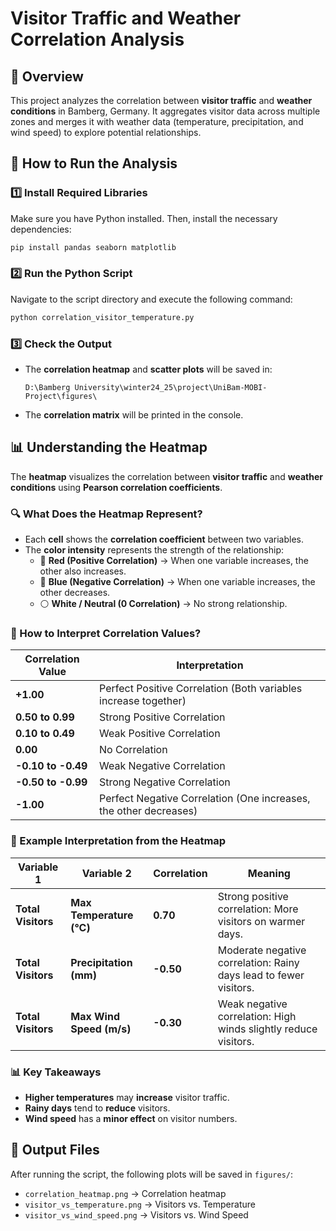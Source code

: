 # Visitor Traffic and Weather Correlation Analysis

## 📌 Overview
This project analyzes the correlation between **visitor traffic** and **weather conditions** in Bamberg, Germany. It aggregates visitor data across multiple zones and merges it with weather data (temperature, precipitation, and wind speed) to explore potential relationships.

## 🚀 How to Run the Analysis
### 1️⃣ Install Required Libraries
Make sure you have Python installed. Then, install the necessary dependencies:
```bash
pip install pandas seaborn matplotlib
```

### 2️⃣ Run the Python Script
Navigate to the script directory and execute the following command:
```bash
python correlation_visitor_temperature.py
```

### 3️⃣ Check the Output
- The **correlation heatmap** and **scatter plots** will be saved in:
  ```
  D:\Bamberg University\winter24_25\project\UniBam-MOBI-Project\figures\
  ```
- The **correlation matrix** will be printed in the console.

## 📊 Understanding the Heatmap

The **heatmap** visualizes the correlation between **visitor traffic** and **weather conditions** using **Pearson correlation coefficients**.

### 🔍 What Does the Heatmap Represent?
- Each **cell** shows the **correlation coefficient** between two variables.
- The **color intensity** represents the strength of the relationship:
  - 🔴 **Red (Positive Correlation)** → When one variable increases, the other also increases.
  - 🔵 **Blue (Negative Correlation)** → When one variable increases, the other decreases.
  - ⚪ **White / Neutral (0 Correlation)** → No strong relationship.

### 🔢 How to Interpret Correlation Values?
| **Correlation Value** | **Interpretation** |
|-----------------|----------------------|
| **+1.00** | Perfect Positive Correlation (Both variables increase together) |
| **0.50 to 0.99** | Strong Positive Correlation |
| **0.10 to 0.49** | Weak Positive Correlation |
| **0.00** | No Correlation |
| **-0.10 to -0.49** | Weak Negative Correlation |
| **-0.50 to -0.99** | Strong Negative Correlation |
| **-1.00** | Perfect Negative Correlation (One increases, the other decreases) |

### 📌 Example Interpretation from the Heatmap
| **Variable 1** | **Variable 2** | **Correlation** | **Meaning** |
|--------------|--------------|--------------|----------------|
| **Total Visitors** | **Max Temperature (°C)** | **0.70** | Strong positive correlation: More visitors on warmer days. |
| **Total Visitors** | **Precipitation (mm)** | **-0.50** | Moderate negative correlation: Rainy days lead to fewer visitors. |
| **Total Visitors** | **Max Wind Speed (m/s)** | **-0.30** | Weak negative correlation: High winds slightly reduce visitors. |

### 📊 Key Takeaways
- **Higher temperatures** may **increase** visitor traffic.
- **Rainy days** tend to **reduce** visitors.
- **Wind speed** has a **minor effect** on visitor numbers.

## 📂 Output Files
After running the script, the following plots will be saved in `figures/`:
- `correlation_heatmap.png` → Correlation heatmap
- `visitor_vs_temperature.png` → Visitors vs. Temperature
- `visitor_vs_wind_speed.png` → Visitors vs. Wind Speed


